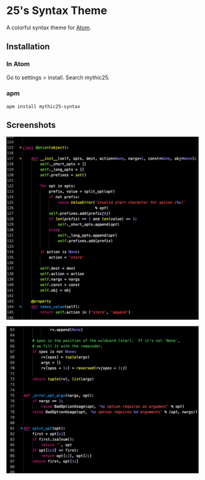 # 25's Syntax Theme
A colorful syntax theme for [Atom](https://atom.io).
## Installation
### In Atom
Go to settings > install. Search mythic25.
### apm
```
apm install mythic25-syntax
```
## Screenshots
![screenshot 1](https://github.com/WHQ25/25-syntax/blob/master/screenshots/screenshot_1.jpg)

![screenshot 2](https://github.com/WHQ25/25-syntax/blob/master/screenshots/screenshot_2.jpg)
